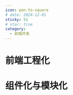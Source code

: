 ```yaml
---
icon: pen-to-square
# date: 2024-12-01
sticky: 51
# star: true
category:
  - 前端开发
---
```


<!-- more -->
# 前端工程化
<frontEndEngineer></frontEndEngineer>

# 组件化与模块化
<compositinModule></compositinModule>

